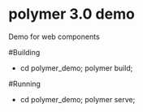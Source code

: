 # polymer 3.0 demo
Demo for web components

#Building
* cd polymer_demo; polymer build;

#Running
* cd polymer_demo; polymer serve;

